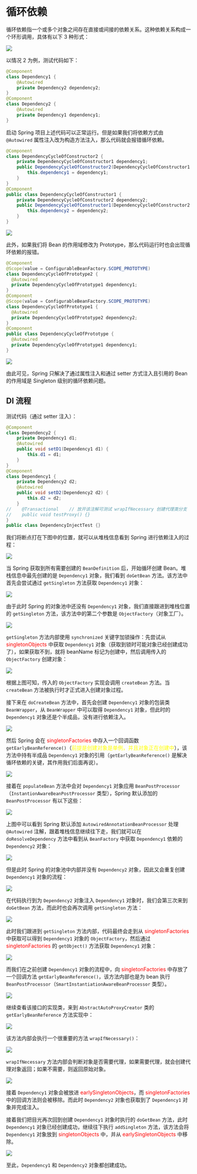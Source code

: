 # 循环依赖
循环依赖指一个或多个对象之间存在直接或间接的依赖关系。这种依赖关系构成一个环形调用，具体有以下 3 种形式：

![](/src/main/resources/dependency_cycle/dependency-cycle-1.png)

以情况 2 为例，测试代码如下：

```java
@Component
class Dependency1 { 
    @Autowired 
    private Dependency2 dependency2;
}
@Component
class Dependency2 { 
    @Autowired 
    private Dependency1 dependency1;
}
```

启动 Spring 项目上述代码可以正常运行。但是如果我们将依赖方式由 `@Autowired` 属性注入改为构造方法注入，那么代码就会报错循环依赖。

```java
@Component
class DependencyCycleOfConstructor2 {
    private DependencyCycleOfConstructor1 dependency1;
    public DependencyCycleOfConstructor2(DependencyCycleOfConstructor1 dependency1) {
        this.dependency1 = dependency1;
    }
}
@Component
public class DependencyCycleOfConstructor1 {
    private DependencyCycleOfConstructor2 dependency2;
    public DependencyCycleOfConstructor1(DependencyCycleOfConstructor2 dependency2) {
        this.dependency2 = dependency2;
    }
}
```

![](/src/main/resources/dependency_cycle/dependency-cycle-2.png)

此外，如果我们将 Bean 的作用域修改为 Prototype，那么代码运行时也会出现循环依赖的报错。

```java
@Component
@Scope(value = ConfigurableBeanFactory.SCOPE_PROTOTYPE)
class DependencyCycleOfPrototype2 {
  @Autowired
  private DependencyCycleOfPrototype1 dependency1;
}
@Component
@Scope(value = ConfigurableBeanFactory.SCOPE_PROTOTYPE)
class DependencyCycleOfPrototype1 {
  @Autowired
  private DependencyCycleOfPrototype2 dependency2;
}
@Component
public class DependencyCycleOfPrototype {
  @Autowired
  private DependencyCycleOfPrototype1 dependency1;
}
```

![](/src/main/resources/dependency_cycle/dependency-cycle-3.png)

由此可见，Spring 只解决了通过属性注入和通过 setter 方式注入且引用的 Bean 的作用域是 Singleton 级别的循环依赖问题。

## DI 流程

测试代码（通过 setter 注入）：

```java
@Component
class Dependency2 {
    private Dependency1 d1;
    @Autowired
    public void setD1(Dependency1 d1) {
        this.d1 = d1;
    }
}
@Component
class Dependency1 {
    private Dependency2 d2;
    @Autowired
    public void setD2(Dependency2 d2) {
        this.d2 = d2;
    }
//    @Transactional    // 放开该注解可测试 wrapIfNecessary 创建代理类分支
//    public void testProxy() {}
}
public class DependencyInjectTest {}
```

我们将断点打在下图中的位置，就可以从堆栈信息看到 Spring 进行依赖注入的过程：

![](/src/main/resources/dependency_cycle/dependency-cycle-4.png)

当 Spring 获取到所有需要创建的 `BeanDefinition` 后，开始循环创建 Bean。堆栈信息中最先创建的是 `Dependency1` 对象，我们看到 `doGetBean` 方法。该方法中首先会尝试通过 `getSingleton` 方法获取 `Dependency1` 对象：

![](/src/main/resources/dependency_cycle/dependency-cycle-5.png)

由于此时 Spring 的对象池中还没有 `Dependency1` 对象，我们直接跟进到堆栈位置的 `getSingleton` 方法，该方法中的第二个参数是 `ObjectFactory`（对象工厂）。

![](/src/main/resources/dependency_cycle/dependency-cycle-6.png)

`getSingleton` 方法内部使用 `synchronized` 关键字加锁操作：先尝试从 <font color=red>singletonObjects</font> 中获取 `Dependency1` 对象（获取到锁时可能对象已经创建成功了），如果获取不到，就将 beanName 标记为创建中，然后调用传入的 `ObjectFactory` 创建对象：

![](/src/main/resources/dependency_cycle/dependency-cycle-7.png)

根据上图可知，传入的 `ObjectFactory` 实现会调用 `createBean` 方法。当 `createBean` 方法被执行时才正式进入创建对象过程。

接下来在 `doCreateBean` 方法中，首先会创建 `Dependency1` 对象的包装类 `BeanWrapper`，从 `BeanWrapper` 中可以取得 `Dependency1` 对象，但此时的 `Dependency1` 对象还是个半成品，没有进行依赖注入。

![](/src/main/resources/dependency_cycle/dependency-cycle-8.png)

然后 Spring 会在 <font color=red>singletonFactories</font> 中存入一个回调函数 `getEarlyBeanReference()`（<font color=yellow>前提是创建对象是单例，并且对象正在创建中</font>），该方法中持有半成品 `Dependency1` 对象的引用（`getEarlyBeanReference()` 是解决循环依赖的关键，其作用我们后面再说）。

![](/src/main/resources/dependency_cycle/dependency-cycle-9.png)

接着在 `populateBean` 方法中会对 `Dependency1` 对象应用 `BeanPostProcessor`（`InstantionAwareBeanPostProcessor` 类型），Spring 默认添加的 `BeanPostProcessor` 有以下这些：

![](/src/main/resources/dependency_cycle/dependency-cycle-10.png)

上图中可以看到 Spring 默认添加 `AutowiredAnnotationBeanProcessor` 处理 `@Autowired` 注解，跟着堆栈信息继续往下走，我们就可以在 `doResolveDependency` 方法中看到从 `BeanFactory` 中获取 `Dependency1` 依赖的 `Dependency2` 对象：

![](/src/main/resources/dependency_cycle/dependency-cycle-11.png)

但是此时 Spring 的对象池中内部并没有 `Dependency2` 对象，因此又会重复创建 `Dependency1` 对象的流程：

![](/src/main/resources/dependency_cycle/dependency-cycle-12.png)

在代码执行到为 `Dependency2` 对象注入 `Dependency1` 对象时，我们会第三次来到 `doGetBean` 方法，而此时也会再次调用 `getSingleton` 方法：

![](/src/main/resources/dependency_cycle/dependency-cycle-13.png)

此时我们跟进到 `getSingleton` 方法内部，代码最终会走到从 <font color=red>singletonFactories</font> 中获取可以得到 `Dependency1` 对象的 `ObjectFactory`，然后通过 <font color=red>singletonFactories</font> 的 `getObject()` 方法获取 `Dependency1` 对象：

![](/src/main/resources/dependency_cycle/dependency-cycle-14.png)

而我们在之前创建 `Dependency1` 对象的流程中，向 <font color=red>singletonFactories</font> 中存放了一个回调方法 `getEarlyBeanReference()`，该方法内部也是为 bean 执行 `BeanPostProcessor`（`SmartInstantiationAwareBeanProcessor` 类型）。

![](/src/main/resources/dependency_cycle/dependency-cycle-15.png)

继续查看该接口的实现类，来到 `AbstractAutoProxyCreator` 类的 `getEarlyBeanReference` 方法实现中：

![](/src/main/resources/dependency_cycle/dependency-cycle-16.png)

该方法内部会执行一个很重要的方法 `wrapIfNecessary()`：

![](/src/main/resources/dependency_cycle/dependency-cycle-17.png)

`wrapIfNecessary` 方法内部会判断对象是否需要代理，如果需要代理，就会创建代理对象返回；如果不需要，则返回原始对象。

![](/src/main/resources/dependency_cycle/dependency-cycle-18.png)

接着 `Dependency1` 对象会被放进 <font color=red>earlySingletonObjects</font>，而 <font color=red>singletonFactories</font> 中的回调方法则会被移除。而此时 `Dependency2` 对象也获取到了 `Dependency1` 对象并完成注入。

接着我们把目光再次回到创建 `Dependency1` 对象时执行的 `doGetBean` 方法，此时 `Dependency1` 对象已经创建成功，继续往下执行 `addSingleton` 方法，该方法会将 `Dependency1` 对象放到 <font color=red>singletonObjects</font> 中，并从 <font color=red>earlySingletonObjects</font> 中移除。

![](/src/main/resources/dependency_cycle/dependency-cycle-19.png)

至此，`Dependency1` 和 `Dependency2` 对象都创建成功。